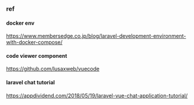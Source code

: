 





### ref

#### docker env
https://www.membersedge.co.jp/blog/laravel-development-environment-with-docker-compose/

#### code viewer component

https://github.com/lusaxweb/vuecode

#### laravel chat tutorial

https://appdividend.com/2018/05/19/laravel-vue-chat-application-tutorial/

